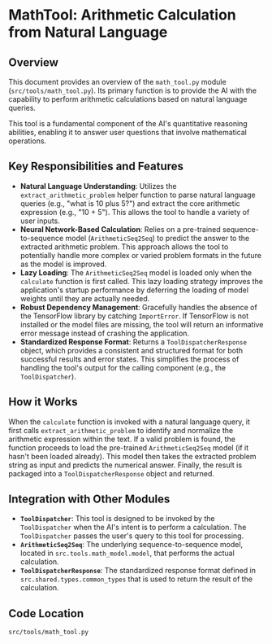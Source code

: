 # MathTool: Arithmetic Calculation from Natural Language

## Overview

This document provides an overview of the `math_tool.py` module (`src/tools/math_tool.py`). Its primary function is to provide the AI with the capability to perform arithmetic calculations based on natural language queries.

This tool is a fundamental component of the AI's quantitative reasoning abilities, enabling it to answer user questions that involve mathematical operations.

## Key Responsibilities and Features

*   **Natural Language Understanding**: Utilizes the `extract_arithmetic_problem` helper function to parse natural language queries (e.g., "what is 10 plus 5?") and extract the core arithmetic expression (e.g., "10 + 5"). This allows the tool to handle a variety of user inputs.
*   **Neural Network-Based Calculation**: Relies on a pre-trained sequence-to-sequence model (`ArithmeticSeq2Seq`) to predict the answer to the extracted arithmetic problem. This approach allows the tool to potentially handle more complex or varied problem formats in the future as the model is improved.
*   **Lazy Loading**: The `ArithmeticSeq2Seq` model is loaded only when the `calculate` function is first called. This lazy loading strategy improves the application's startup performance by deferring the loading of model weights until they are actually needed.
*   **Robust Dependency Management**: Gracefully handles the absence of the TensorFlow library by catching `ImportError`. If TensorFlow is not installed or the model files are missing, the tool will return an informative error message instead of crashing the application.
*   **Standardized Response Format**: Returns a `ToolDispatcherResponse` object, which provides a consistent and structured format for both successful results and error states. This simplifies the process of handling the tool's output for the calling component (e.g., the `ToolDispatcher`).

## How it Works

When the `calculate` function is invoked with a natural language query, it first calls `extract_arithmetic_problem` to identify and normalize the arithmetic expression within the text. If a valid problem is found, the function proceeds to load the pre-trained `ArithmeticSeq2Seq` model (if it hasn't been loaded already). This model then takes the extracted problem string as input and predicts the numerical answer. Finally, the result is packaged into a `ToolDispatcherResponse` object and returned.

## Integration with Other Modules

*   **`ToolDispatcher`**: This tool is designed to be invoked by the `ToolDispatcher` when the AI's intent is to perform a calculation. The `ToolDispatcher` passes the user's query to this tool for processing.
*   **`ArithmeticSeq2Seq`**: The underlying sequence-to-sequence model, located in `src.tools.math_model.model`, that performs the actual calculation.
*   **`ToolDispatcherResponse`**: The standardized response format defined in `src.shared.types.common_types` that is used to return the result of the calculation.

## Code Location

`src/tools/math_tool.py`